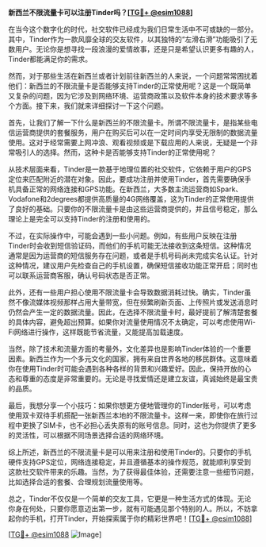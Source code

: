 **新西兰不限流量卡可以注册Tinder吗？[[TG💪+ @esim1088](https://t.me/s/esim1088)]**

在当今这个数字化的时代，社交软件已经成为我们日常生活中不可或缺的一部分。其中，Tinder作为一款风靡全球的交友软件，以其独特的“左滑右滑”功能吸引了无数用户。无论你是想寻找一段浪漫的爱情故事，还是只是希望认识更多有趣的人，Tinder都能满足你的需求。

然而，对于那些生活在新西兰或者计划前往新西兰的人来说，一个问题常常困扰着他们：新西兰的不限流量卡是否能够支持Tinder的正常使用呢？这是一个既简单又复杂的问题，因为它涉及到网络环境、运营商政策以及软件本身的技术要求等多个方面。接下来，我们就来详细探讨一下这个问题。

首先，让我们了解一下什么是新西兰的不限流量卡。所谓不限流量卡，是指某些电信运营商提供的套餐服务，用户在购买后可以在一定时间内享受无限制的数据流量使用。这对于经常需要上网冲浪、观看视频或是下载应用的人来说，无疑是一个非常吸引人的选择。然而，这种卡是否能够支持Tinder的正常使用呢？

从技术层面来看，Tinder是一款基于地理位置的社交软件，它依赖于用户的GPS定位来匹配附近的潜在对象。因此，要成功注册并使用Tinder，首先需要确保手机具备正常的网络连接和GPS功能。在新西兰，大多数主流运营商如Spark、Vodafone和2degrees都提供高质量的4G网络覆盖，这为Tinder的正常使用提供了良好的基础。只要你的不限流量卡是由这些运营商提供的，并且信号稳定，那么理论上是完全可以支持Tinder的注册和使用的。

不过，在实际操作中，可能会遇到一些小问题。例如，有些用户反映在注册Tinder时会收到短信验证码，而他们的手机可能无法接收到这条短信。这种情况通常是因为运营商的短信服务存在问题，或者是手机号码尚未完成实名认证。针对这种情况，建议用户先检查自己的手机设置，确保短信接收功能正常开启；同时也可以联系运营商客服，确认号码状态是否正常。

此外，还有一些用户担心使用不限流量卡会导致数据消耗过快。确实，Tinder虽然不像流媒体视频那样占用大量带宽，但在频繁刷新页面、上传照片或发送消息时仍然会产生一定的数据流量。因此，在选择不限流量卡时，最好提前了解清楚套餐的具体内容，避免超出预算。如果你对流量使用情况不太确定，可以考虑使用Wi-Fi网络进行操作，这样既能节省流量，又能提高加载速度。

当然，除了技术和流量方面的考量外，文化差异也是影响Tinder体验的一个重要因素。新西兰作为一个多元文化的国家，拥有来自世界各地的移民群体。这意味着你在使用Tinder时可能会遇到各种各样的背景和兴趣爱好。因此，保持开放的心态和尊重的态度是非常重要的。无论是寻找爱情还是建立友谊，真诚始终是最宝贵的品质。

最后，我想分享一个小技巧：如果你想更方便地管理你的Tinder账号，可以考虑使用双卡双待手机搭配一张新西兰本地的不限流量卡。这样一来，即使你在旅行过程中更换了SIM卡，也不必担心丢失原有的账号信息。同时，这也为你提供了更多的灵活性，可以根据不同场景选择合适的网络环境。

综上所述，新西兰的不限流量卡是可以用来注册和使用Tinder的。只要你的手机硬件支持GPS定位，网络连接稳定，并且遵循基本的操作规范，就能顺利享受到这款社交软件带来的乐趣。当然，为了获得最佳体验，还需要注意一些细节问题，比如选择合适的套餐、合理规划流量使用等。

总之，Tinder不仅仅是一个简单的交友工具，它更是一种生活方式的体现。无论你身在何处，只要你愿意迈出第一步，就有可能遇见那个特别的人。所以，不妨拿起你的手机，打开Tinder，开始探索属于你的精彩世界吧！[[TG💪+ @esim1088](https://t.me/s/esim1088)]

[[TG💪+ @esim1088](https://t.me/s/esim1088) ![Image](https://i.postimg.cc/4NQfJmqS/Snipaste-2025-05-13-00-14-12.png)]